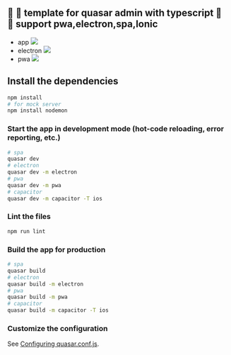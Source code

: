 ## :dizzy: :dizzy: template for quasar admin with typescript :full_moon_with_face: :full_moon_with_face: support pwa,electron,spa,Ionic

- app
  ![](https://ftp.bmp.ovh/imgs/2020/07/5c68dc2da73c5950.png)
- electron
  ![](https://ftp.bmp.ovh/imgs/2020/07/98a1f290ff67b085.jpg)
- pwa
  ![](https://ftp.bmp.ovh/imgs/2020/07/9a75635faccdaae7.jpg)

## Install the dependencies

```bash
npm install
# for mock server
npm install nodemon
```

### Start the app in development mode (hot-code reloading, error reporting, etc.)

```bash
# spa
quasar dev
# electron
quasar dev -m electron
# pwa
quasar dev -m pwa
# capacitor
quasar dev -m capacitor -T ios
```

### Lint the files

```bash
npm run lint
```

### Build the app for production

```bash
# spa
quasar build
# electron
quasar build -m electron
# pwa
quasar build -m pwa
# capacitor
quasar build -m capacitor -T ios
```

### Customize the configuration

See [Configuring quasar.conf.js](https://quasar.dev/quasar-cli/quasar-conf-js).
